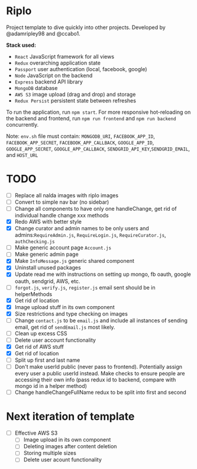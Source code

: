 # Riplo

Project template to dive quickly into other projects. Developed by @adamripley98 and @ccabo1.

__Stack used:__
* `React` JavaScript framework for all views
* `Redux` overarching application state
* `Passport` user authentication (local, facebook, google)
* `Node` JavaScript on the backend
* `Express` backend API library
* `MongoDB` database
* `AWS S3` image upload (drag and drop) and storage
* `Redux Persist` persistent state between refreshes

To run the application, run `npm start`. For more responsive hot-reloading on the backend and frontend, run `npm run frontend` and `npm run backend` concurrently.

Note: `env.sh` file must contain: `MONGODB_URI`, `FACEBOOK_APP_ID`, `FACEBOOK_APP_SECRET`, `FACEBOOK_APP_CALLBACK`, `GOOGLE_APP_ID`, `GOOGLE_APP_SECRET`, `GOOGLE_APP_CALLBACK`, `SENDGRID_API_KEY`,`SENDGRID_EMAIL`, and `HOST_URL`

# TODO
- [ ] Replace all nalda images with riplo images
- [ ] Convert to simple nav bar (no sidebar)
- [ ] Change all components to have only one handleChange, get rid of individual handle change xxx methods
- [X] Redo AWS with better style
- [X] Change curator and admin names to be only users and admins:`RequireAdmin.js`, `RequireLogin.js`, `RequireCurator.js`, `authChecking.js`
- [ ] Make generic account page `Account.js`
- [ ] Make generic admin page
- [X] Make `InfoMessage.js` generic shared component
- [X] Uninstall unused packages
- [X] Update read me with instructions on setting up mongo, fb oauth, google oauth, sendgrid, AWS, etc.
- [ ] `forgot.js`, `verify.js`, `register.js` email sent should be in helperMethods
- [X] Get rid of location
- [X] Image upload stuff in its own component
- [X] Size restrictions and type checking on images
- [ ] Change `contact.js` to be `email.js` and include all instances of sending email, get rid of `sendEmail.js` most likely.
- [ ] Clean up excess CSS
- [ ] Delete user account functionality
- [X] Get rid of AWS stuff
- [X] Get rid of location
- [ ] Split up first and last name
- [ ] Don't make userId public (never pass to frontend). Potentially assign every user a public userId instead. Make checks to ensure people are accessing their own info (pass redux id to backend, compare with mongo id in a helper method)
- [ ] Change handleChangeFullName redux to be split into first and second

# Next iteration of template
- [ ] Effective AWS S3
  - [ ] Image upload in its own component
  - [ ] Deleting images after content deletion
  - [ ] Storing multiple sizes
  - [ ] Delete user acount functionality
